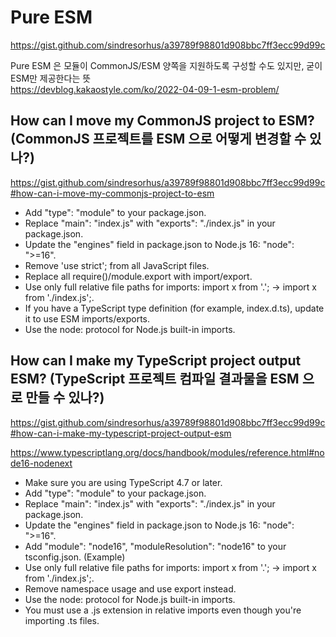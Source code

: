 # Pure ESM

https://gist.github.com/sindresorhus/a39789f98801d908bbc7ff3ecc99d99c

Pure ESM 은 모듈이 CommonJS/ESM 양쪽을 지원하도록 구성할 수도 있지만, 굳이 ESM만 제공한다는 뜻  
https://devblog.kakaostyle.com/ko/2022-04-09-1-esm-problem/

## How can I move my CommonJS project to ESM? (CommonJS 프로젝트를 ESM 으로 어떻게 변경할 수 있나?)

https://gist.github.com/sindresorhus/a39789f98801d908bbc7ff3ecc99d99c#how-can-i-move-my-commonjs-project-to-esm

- Add "type": "module" to your package.json.
- Replace "main": "index.js" with "exports": "./index.js" in your package.json.
- Update the "engines" field in package.json to Node.js 16: "node": ">=16".
- Remove 'use strict'; from all JavaScript files.
- Replace all require()/module.export with import/export.
- Use only full relative file paths for imports: import x from '.'; → import x from './index.js';.
- If you have a TypeScript type definition (for example, index.d.ts), update it to use ESM imports/exports.
- Use the node: protocol for Node.js built-in imports.

## How can I make my TypeScript project output ESM? (TypeScript 프로젝트 컴파일 결과물을 ESM 으로 만들 수 있나?)

https://gist.github.com/sindresorhus/a39789f98801d908bbc7ff3ecc99d99c#how-can-i-make-my-typescript-project-output-esm

https://www.typescriptlang.org/docs/handbook/modules/reference.html#node16-nodenext

- Make sure you are using TypeScript 4.7 or later.
- Add "type": "module" to your package.json.
- Replace "main": "index.js" with "exports": "./index.js" in your package.json.
- Update the "engines" field in package.json to Node.js 16: "node": ">=16".
- Add "module": "node16", "moduleResolution": "node16" to your tsconfig.json. (Example)
- Use only full relative file paths for imports: import x from '.'; → import x from './index.js';.
- Remove namespace usage and use export instead.
- Use the node: protocol for Node.js built-in imports.
- You must use a .js extension in relative imports even though you're importing .ts files.
